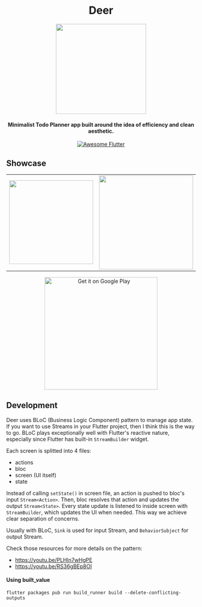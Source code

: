 <h1 align="center">Deer</h1>

<div align="center">
  <img src="https://github.com/aleksanderwozniak/deer/blob/master/assets/images/4.0x/deer_logo.png" width=240> 
</div>

<h4 align="center">
  Minimalist Todo Planner app built around the idea of efficiency and clean aesthetic.
</h4>

<div align="center">
  <a href="https://github.com/Solido/awesome-flutter">
     <img src="https://img.shields.io/badge/awesome-flutter-52bdeb.svg?longCache=true&style=for-the-badge" alt="Awesome Flutter" />
  </a>
</div>

## Showcase

<div style="text-align: center"><table><tr>
  <td style="text-align: center">
    <img src="https://github.com/aleksanderwozniak/deer/blob/assets/deer.gif" width="223" />
  </td>
  <td style="text-align: center">
    <img src="https://github.com/aleksanderwozniak/deer/blob/assets/indi_list.png" width="250" />
  </td>
  <td style="text-align: center">
    <img src="https://github.com/aleksanderwozniak/deer/blob/assets/gold_shp_edt.png" width="250" />
  </td>
  <td style="text-align: center">
    <img src="https://github.com/aleksanderwozniak/deer/blob/assets/mint_wrk_det.png" width="250" />
  </td>
</tr></table></div>

<div align="center">
  <a href='https://play.google.com/store/apps/details?id=me.wozappz.deer&pcampaignid=MKT-Other-global-all-co-prtnr-py-PartBadge-Mar2515-1'><img alt='Get it on Google Play' src='https://play.google.com/intl/en_gb/badges/images/generic/en_badge_web_generic.png' width="300"></a>
</div>


## Development

Deer uses BLoC (Business Logic Component) pattern to manage app state. If you want to use Streams in your Flutter project, then I think this is the way to go. BLoC plays exceptionally well with Flutter's reactive nature, especially since Flutter has built-in `StreamBuilder` widget.

Each screen is splitted into 4 files:
- actions
- bloc 
- screen (UI itself)
- state

Instead of calling `setState()` in screen file, an action is pushed to bloc's input `Stream<Action>`.
Then, bloc resolves that action and updates the output `Stream<State>`. Every state update is listened to inside screen with `StreamBuilder`, which updates the UI when needed. This way we achieve clear separation of concerns.

Usually with BLoC, `Sink` is used for input Stream, and `BehaviorSubject` for output Stream.

Check those resources for more details on the pattern:
- https://youtu.be/PLHln7wHgPE
- https://youtu.be/RS36gBEp8OI

#### Using built_value
```
flutter packages pub run build_runner build --delete-conflicting-outputs
```
